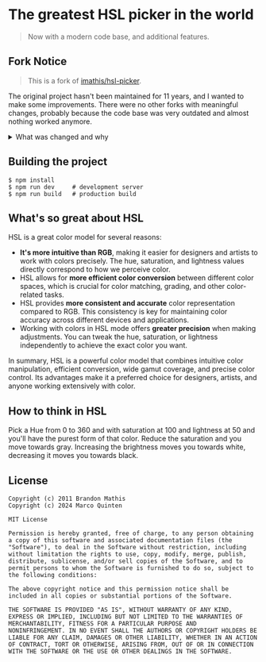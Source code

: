 # The greatest HSL picker in the world
> Now with a modern code base, and additional features.

## Fork Notice
> This is a fork of [imathis/hsl-picker](https://github.com/imathis/hsl-picker).  

The original project hasn't been maintained for 11 years, and I wanted to make some improvements. There were no other forks with meaningful changes, probably because the code base was very outdated and almost nothing worked anymore.

<details>
  <summary>What was changed and why</summary>

  ### Overview
  My main goal was to - first off - make the project build again. But I also wanted to modernize the code base, remove unnecessary dependencies, and make it fit for the future.

  This is an amazing project that deserves to be maintained and used by people. It's a great tool for designers and developers alike, and I wanted to make sure it stays that way.

  ### Details
  - Modernized codebase
    - Removed jQuery, Underscore, Backbone... all gone
    - Migrated all Backbone models and views to plain classes
    - Migrated all CoffeeScript to TypeScript
    - Refactored large parts of the code
  - Modernized styling
    - Removed Compass (very outdated)
    - Removed lots of unnecessary scss rules
    - Removed unnecessary width constraints
    - Migrated the layout to flexbox
  - Modernized tooling
    - Integrated biome for linting and formatting
    - Replaced guard with parcel for a modern build process

  ### TLDR
  This is now a **modern**, runtime **dependency-free**, and **maintainable** version of the original project. It's ready for the future and can be easily extended and improved upon.

</details>

## Building the project

```shell
$ npm install
$ npm run dev     # development server
$ npm run build   # production build
```

## What's so great about HSL

HSL is a great color model for several reasons:

- **It's more intuitive than RGB**, making it easier for designers and artists to work with colors precisely. The hue, saturation, and lightness values directly correspond to how we perceive color.
- HSL allows for **more efficient color conversion** between different color spaces, which is crucial for color matching, grading, and other color-related tasks.
- HSL provides **more consistent and accurate** color representation compared to RGB. This consistency is key for maintaining color accuracy across different devices and applications.
- Working with colors in HSL mode offers **greater precision** when making adjustments. You can tweak the hue, saturation, or lightness independently to achieve the exact color you want.

In summary, HSL is a powerful color model that combines intuitive color manipulation, efficient conversion, wide gamut coverage, and precise color control. Its advantages make it a preferred choice for designers, artists, and anyone working extensively with color.

## How to think in HSL

Pick a Hue from 0 to 360 and with saturation at 100 and lightness at 50 and you'll have the purest form of that color. Reduce the saturation and you move towards gray. Increasing the brightness moves you towards white, decreasing it moves you towards black.

## License

```
Copyright (c) 2011 Brandon Mathis
Copyright (c) 2024 Marco Quinten

MIT License

Permission is hereby granted, free of charge, to any person obtaining
a copy of this software and associated documentation files (the
"Software"), to deal in the Software without restriction, including
without limitation the rights to use, copy, modify, merge, publish,
distribute, sublicense, and/or sell copies of the Software, and to
permit persons to whom the Software is furnished to do so, subject to
the following conditions:

The above copyright notice and this permission notice shall be
included in all copies or substantial portions of the Software.

THE SOFTWARE IS PROVIDED "AS IS", WITHOUT WARRANTY OF ANY KIND,
EXPRESS OR IMPLIED, INCLUDING BUT NOT LIMITED TO THE WARRANTIES OF
MERCHANTABILITY, FITNESS FOR A PARTICULAR PURPOSE AND
NONINFRINGEMENT. IN NO EVENT SHALL THE AUTHORS OR COPYRIGHT HOLDERS BE
LIABLE FOR ANY CLAIM, DAMAGES OR OTHER LIABILITY, WHETHER IN AN ACTION
OF CONTRACT, TORT OR OTHERWISE, ARISING FROM, OUT OF OR IN CONNECTION
WITH THE SOFTWARE OR THE USE OR OTHER DEALINGS IN THE SOFTWARE.
```